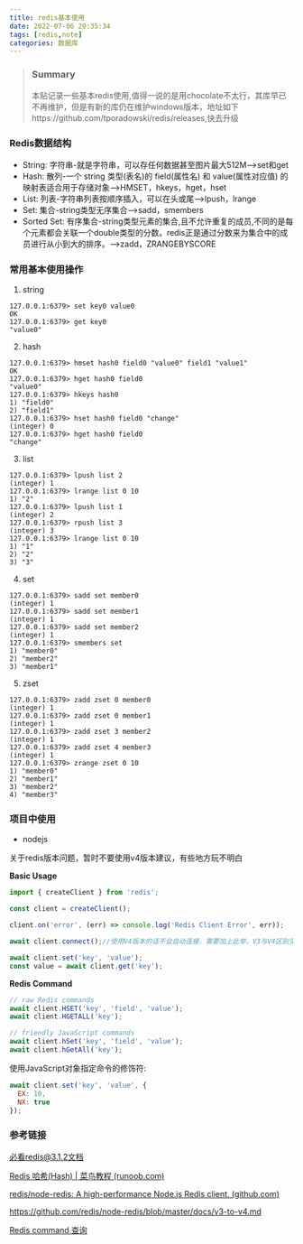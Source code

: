 ```yaml
---
title: redis基本使用
date: 2022-07-06 20:35:34
tags: [redis,note]
categories: 数据库
---
```


> ### Summary
>
> 本贴记录一些基本redis使用,值得一说的是用chocolate不太行，其库早已不再维护，但是有新的库仍在维护windows版本，地址如下https://github.com/tporadowski/redis/releases,快去升级

<!--more-->

### Redis数据结构

- String: 字符串-就是字符串，可以存任何数据甚至图片最大512M-->set和get
- Hash: 散列-一个 string 类型(表名)的 field(属性名) 和 value(属性对应值) 的映射表适合用于存储对象-->HMSET，hkeys，hget，hset
- List: 列表-字符串列表按顺序插入，可以在头或尾-->lpush，lrange
- Set: 集合-string类型无序集合-->sadd，smembers
- Sorted Set: 有序集合-string类型元素的集合,且不允许重复的成员,不同的是每个元素都会关联一个double类型的分数。redis正是通过分数来为集合中的成员进行从小到大的排序。-->zadd，ZRANGEBYSCORE

### 常用基本使用操作

1. string

```redis
127.0.0.1:6379> set key0 value0
OK
127.0.0.1:6379> get key0
"value0"
```

2. hash

```redis
127.0.0.1:6379> hmset hash0 field0 "value0" field1 "value1"
OK
127.0.0.1:6379> hget hash0 field0
"value0"
127.0.0.1:6379> hkeys hash0
1) "field0"
2) "field1"
127.0.0.1:6379> hset hash0 field0 "change"
(integer) 0
127.0.0.1:6379> hget hash0 field0
"change"
```

3. list

```redis
127.0.0.1:6379> lpush list 2
(integer) 1
127.0.0.1:6379> lrange list 0 10
1) "2"
127.0.0.1:6379> lpush list 1
(integer) 2
127.0.0.1:6379> rpush list 3
(integer) 3
127.0.0.1:6379> lrange list 0 10
1) "1"
2) "2"
3) "3"
```

4. set

```redis
127.0.0.1:6379> sadd set member0
(integer) 1
127.0.0.1:6379> sadd set member1
(integer) 1
127.0.0.1:6379> sadd set member2
(integer) 1
127.0.0.1:6379> smembers set
1) "member0"
2) "member2"
3) "member1"
```

5. zset

```redis
127.0.0.1:6379> zadd zset 0 member0
(integer) 1
127.0.0.1:6379> zadd zset 0 member1
(integer) 1
127.0.0.1:6379> zadd zset 3 member2
(integer) 1
127.0.0.1:6379> zadd zset 4 member3
(integer) 1
127.0.0.1:6379> zrange zset 0 10
1) "member0"
2) "member1"
3) "member2"
4) "member3"
```

### 项目中使用

- nodejs

关于redis版本问题，暂时不要使用v4版本建议，有些地方玩不明白

**Basic Usage**

```js
import { createClient } from 'redis';

const client = createClient();

client.on('error', (err) => console.log('Redis Client Error', err));

await client.connect();//使用V4版本的话不会自动连接，需要加上此举，V3与V4区别见参考链接

await client.set('key', 'value');
const value = await client.get('key');
```

**Redis Command**

```js
// raw Redis commands
await client.HSET('key', 'field', 'value');
await client.HGETALL('key');

// friendly JavaScript commands
await client.hSet('key', 'field', 'value');
await client.hGetAll('key');
```

使用JavaScript对象指定命令的修饰符:

```js
await client.set('key', 'value', {
  EX: 10,
  NX: true
});
```



### 参考链接

[必看redis@3.1.2文档](https://github.com/redis/node-redis/tree/v3.1.2)

[Redis 哈希(Hash) | 菜鸟教程 (runoob.com)](https://www.runoob.com/redis/redis-hashes.html)

[redis/node-redis: A high-performance Node.js Redis client. (github.com)](https://github.com/redis/node-redis)

https://github.com/redis/node-redis/blob/master/docs/v3-to-v4.md

[Redis command 查询](https://redis.io/commands/)
